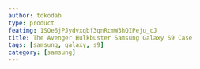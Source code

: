 ```yaml
---
author: tokodab
type: product
featimg: 1SQe6jPJydvxqbf3qnRcmW3hQIPeju_cJ
title: The Avenger Hulkbuster Samsung Galaxy S9 Case
tags: [samsung, galaxy, s9]
category: [samsung]
---
```

